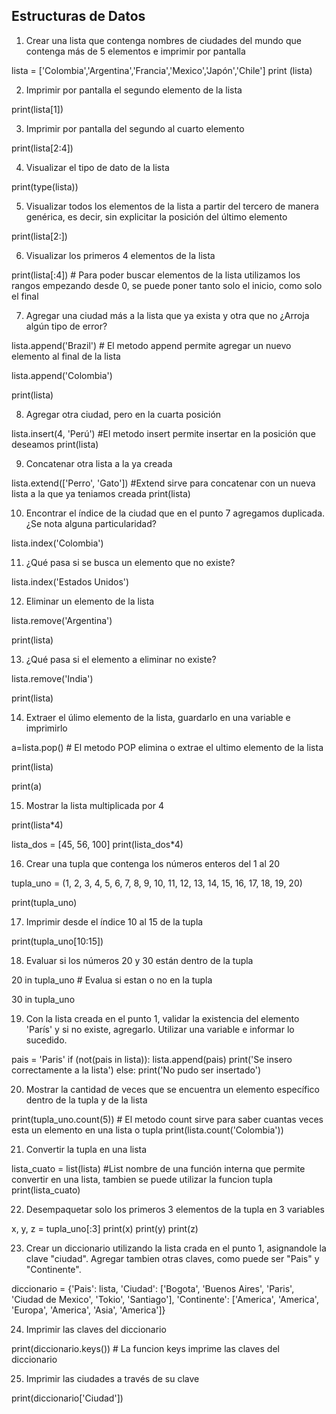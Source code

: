 ## Estructuras de Datos

1) Crear una lista que contenga nombres de ciudades del mundo que contenga más de 5 elementos e imprimir por pantalla

lista = ['Colombia','Argentina','Francia','Mexico','Japón','Chile']
print (lista)

2) Imprimir por pantalla el segundo elemento de la lista

print(lista[1])

3) Imprimir por pantalla del segundo al cuarto elemento

print(lista[2:4])

4) Visualizar el tipo de dato de la lista

print(type(lista))

5) Visualizar todos los elementos de la lista a partir del tercero de manera genérica, es decir, sin explicitar la posición del último elemento

print(lista[2:])

6) Visualizar los primeros 4 elementos de la lista

print(lista[:4]) # Para poder buscar elementos de la lista utilizamos los rangos empezando desde 0, se puede poner tanto solo el inicio, como solo el final

7) Agregar una ciudad más a la lista que ya exista y otra que no ¿Arroja algún tipo de error?

lista.append('Brazil') # El metodo append permite agregar un nuevo elemento al final de la lista

lista.append('Colombia')

print(lista)

8) Agregar otra ciudad, pero en la cuarta posición

lista.insert(4, 'Perú') #El metodo insert permite insertar en la posición que deseamos 
print(lista)

9) Concatenar otra lista a la ya creada

lista.extend(['Perro', 'Gato']) #Extend sirve para concatenar con un nueva lista a la que ya teniamos creada
print(lista)

10) Encontrar el índice de la ciudad que en el punto 7 agregamos duplicada. ¿Se nota alguna particularidad?

lista.index('Colombia')

11) ¿Qué pasa si se busca un elemento que no existe?

lista.index('Estados Unidos')

12) Eliminar un elemento de la lista

lista.remove('Argentina')

print(lista)

13) ¿Qué pasa si el elemento a eliminar no existe?

lista.remove('India')

print(lista)

14) Extraer el úlimo elemento de la lista, guardarlo en una variable e imprimirlo

a=lista.pop() # El metodo POP elimina o extrae el ultimo elemento de la lista

print(lista)

print(a)

15) Mostrar la lista multiplicada por 4

print(lista*4)

lista_dos = [45, 56, 100]
print(lista_dos*4)

16) Crear una tupla que contenga los números enteros del 1 al 20

tupla_uno = (1, 2, 3, 4, 5, 6, 7, 8, 9, 10, 11, 12, 13, 14, 15, 16, 17, 18, 19, 20)

print(tupla_uno)

17) Imprimir desde el índice 10 al 15 de la tupla

print(tupla_uno[10:15])

18) Evaluar si los números 20 y 30 están dentro de la tupla

20 in tupla_uno # Evalua si estan o no en la tupla

30 in tupla_uno

19) Con la lista creada en el punto 1, validar la existencia del elemento 'París' y si no existe, agregarlo. Utilizar una variable e informar lo sucedido.

pais = 'Paris'
if (not(pais in lista)):
    lista.append(pais)
    print('Se insero correctamente a la lista')
else:
    print('No pudo ser insertado')

20) Mostrar la cantidad de veces que se encuentra un elemento específico dentro de la tupla y de la lista

print(tupla_uno.count(5)) # El metodo count sirve para saber cuantas veces esta un elemento en una lista o tupla
print(lista.count('Colombia'))

21) Convertir la tupla en una lista

lista_cuato = list(lista) #List nombre de una función interna que permite convertir en una lista, tambien se puede utilizar la funcion tupla
print(lista_cuato)

22) Desempaquetar solo los primeros 3 elementos de la tupla en 3 variables

x, y, z = tupla_uno[:3]
print(x)
print(y)
print(z)

23) Crear un diccionario utilizando la lista crada en el punto 1, asignandole la clave "ciudad". Agregar tambien otras claves, como puede ser "Pais" y "Continente".

diccionario = {'Pais': lista, 
               'Ciudad': ['Bogota', 'Buenos Aires', 'Paris', 'Ciudad de Mexico', 'Tokio', 'Santiago'],
               'Continente': ['America', 'America', 'Europa', 'America', 'Asia', 'America']}

24) Imprimir las claves del diccionario

print(diccionario.keys()) # La funcion keys imprime las claves del diccionario

25) Imprimir las ciudades a través de su clave

print(diccionario['Ciudad'])